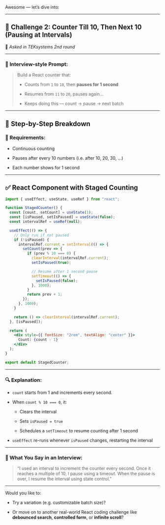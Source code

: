 Awesome — let’s dive into:

---

## 🔹 **Challenge 2: Counter Till 10, Then Next 10 (Pausing at Intervals)**

📌 _Asked in TEKsystems 2nd round_

---

### 🧠 **Interview-style Prompt:**

> Build a React counter that:
> 
> - Counts from `1` to `10`, then **pauses for 1 second**
>     
> - Resumes from `11` to `20`, pauses again...
>     
> - Keeps doing this — count → pause → next batch
>     

---

## 🧱 **Step-by-Step Breakdown**

### 🎯 Requirements:

- Continuous counting
    
- Pauses after every 10 numbers (i.e. after 10, 20, 30, ...)
    
- Each number shows for 1 second
    

---

## ✅ **React Component with Staged Counting**

```jsx
import { useEffect, useState, useRef } from "react";

function StagedCounter() {
  const [count, setCount] = useState(1);
  const [isPaused, setIsPaused] = useState(false);
  const intervalRef = useRef(null);

  useEffect(() => {
    // Only run if not paused
    if (!isPaused) {
      intervalRef.current = setInterval(() => {
        setCount(prev => {
          if (prev % 10 === 0) {
            clearInterval(intervalRef.current);
            setIsPaused(true);

            // Resume after 1 second pause
            setTimeout(() => {
              setIsPaused(false);
            }, 1000);
          }
          return prev + 1;
        });
      }, 1000);
    }

    return () => clearInterval(intervalRef.current);
  }, [isPaused]);

  return (
    <div style={{ fontSize: "2rem", textAlign: "center" }}>
      Count: {count - 1}
    </div>
  );
}

export default StagedCounter;
```

---

### 🔍 Explanation:

- `count` starts from 1 and increments every second.
    
- When `count % 10 === 0`, it:
    
    - Clears the interval
        
    - Sets `isPaused = true`
        
    - Schedules a `setTimeout` to resume counting after 1 second
        
- `useEffect` re-runs whenever `isPaused` changes, restarting the interval
    

---

### 🧠 What You Say in an Interview:

> “I used an interval to increment the counter every second. Once it reaches a multiple of 10, I pause using a timeout. When the pause is over, I resume the interval using state control.”

---

Would you like to:

- Try a variation (e.g. customizable batch size)?
    
- Or move on to another real-world React coding challenge like **debounced search**, **controlled form**, or **infinite scroll**?